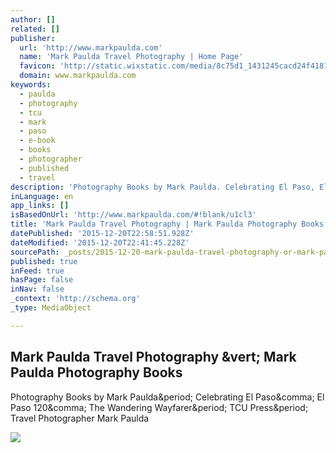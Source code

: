 ```yaml
---
author: []
related: []
publisher:
  url: 'http://www.markpaulda.com'
  name: 'Mark Paulda Travel Photography | Home Page'
  favicon: 'http://static.wixstatic.com/media/8c75d1_1431245cacd24f41813d05b3e8fd717f.png/v1/fill/w_16%2Ch_16%2Clg_1/8c75d1_1431245cacd24f41813d05b3e8fd717f.png'
  domain: www.markpaulda.com
keywords:
  - paulda
  - photography
  - tcu
  - mark
  - paso
  - e-book
  - books
  - photographer
  - published
  - travel
description: 'Photography Books by Mark Paulda. Celebrating El Paso, El Paso 120, The Wandering Wayfarer. TCU Press. Travel Photographer Mark Paulda'
inLanguage: en
app_links: []
isBasedOnUrl: 'http://www.markpaulda.com/#!blank/u1cl3'
title: 'Mark Paulda Travel Photography | Mark Paulda Photography Books'
datePublished: '2015-12-20T22:58:51.928Z'
dateModified: '2015-12-20T22:41:45.228Z'
sourcePath: _posts/2015-12-20-mark-paulda-travel-photography-or-mark-paulda-photography-boo.md
published: true
inFeed: true
hasPage: false
inNav: false
_context: 'http://schema.org'
_type: MediaObject

---
```

<article style=""><h1>Mark Paulda Travel Photography &amp;vert; Mark Paulda Photography Books</h1><p>Photography Books by Mark Paulda&amp;period; Celebrating El Paso&amp;comma; El Paso 120&amp;comma; The Wandering Wayfarer&amp;period; TCU Press&amp;period; Travel Photographer Mark Paulda</p><img src="https://static.wixstatic.com/media/8c75d1_a8ec8f145a384c8e8a188ad6b66dcb8b.jpg_srz_979_1305_85_22_0.50_1.20_0.00_jpg_srz" /></article>